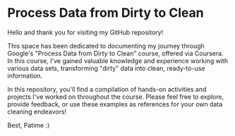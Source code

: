 # Process Data from Dirty to Clean
Hello and thank you for visiting my GitHub repository!

This space has been dedicated to documenting my journey through Google's "Process Data from Dirty to Clean" course, offered via Coursera. In this course, I've gained valuable knowledge and experience working with various data sets, transforming "dirty" data into clean, ready-to-use information.

In this repository, you'll find a compilation of hands-on activities and projects I've worked on throughout the course. Please feel free to explore, provide feedback, or use these examples as references for your own data cleaning endeavors! 

Best,
Patime :)




